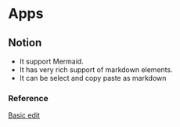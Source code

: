 # Apps

## Notion

- It support Mermaid.
- It has very rich support of markdown elements.
- It can be select and copy paste as markdown

### Reference

[Basic edit](https://www.notion.so/help/writing-and-editing-basics)
